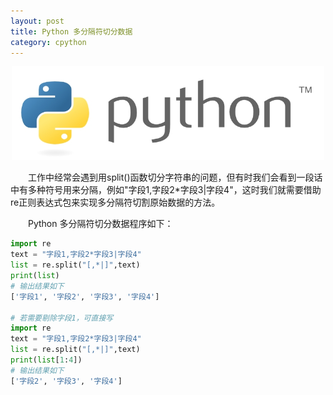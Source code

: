 ```yaml
---
layout: post
title: Python 多分隔符切分数据
category: cpython
---
```

<div align="center">
<img width="500" height="150" alt="图片名称" src="https://raw.githubusercontent.com/carrylaw/IMG/master/img_py/jp8.jpg" />
</div>

&emsp;&emsp;工作中经常会遇到用split()函数切分字符串的问题，但有时我们会看到一段话中有多种符号用来分隔，例如"字段1,字段2*字段3\|字段4"，这时我们就需要借助re正则表达式包来实现多分隔符切割原始数据的方法。      

&emsp;&emsp;Python 多分隔符切分数据程序如下：
```python
import re
text = "字段1,字段2*字段3|字段4"
list = re.split("[,*|]",text)
print(list)
# 输出结果如下
['字段1', '字段2', '字段3', '字段4']

# 若需要剔除字段1，可直接写
import re
text = "字段1,字段2*字段3|字段4"
list = re.split("[,*|]",text)
print(list[1:4])
# 输出结果如下
['字段2', '字段3', '字段4']
```   
